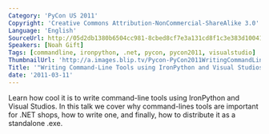 ```yaml
---
Category: 'PyCon US 2011'
Copyright: 'Creative Commons Attribution-NonCommercial-ShareAlike 3.0'
Language: 'English'
SourceUrl: http://05d2db1380b6504cc981-8cbed8cf7e3a131cd8f1c3e383d10041.r93.cf2.rackcdn.com/pycon-us-2011/368_writing-command-line-tools-using-ironpython-and-visual-studios.mp4
Speakers: [Noah Gift]
Tags: [commandline, ironpython, .net, pycon, pycon2011, visualstudio]
ThumbnailUrl: 'http://a.images.blip.tv/Pycon-PyCon2011WritingCommandLineToolsUsingIronPythonAndVisual529-639.jpg'
Title: '"Writing Command-Line Tools using IronPython and Visual Studios"'
date: '2011-03-11'
---
```

Learn how cool it is to write command-line tools using IronPython and Visual
Studios. In this talk we cover why command-lines tools are important for .NET
shops, how to write one, and finally, how to distribute it as a standalone
.exe.

